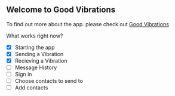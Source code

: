 ## Welcome to Good Vibrations

To find out more about the app. please check out [Good Vibrations](https://oeoeoe.github.io/GoodVibrations/)

What works right now?

- [x] Starting the app
- [x] Sending a Vibration
- [x] Recieving a Vibration
- [ ] Message History
- [ ] Sign in
- [ ] Choose contacts to send to
- [ ] Add contacts
